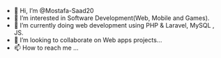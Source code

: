 - 👋 Hi, I’m @Mostafa-Saad20
- 👀 I’m interested in Software Development(Web, Mobile and Games).
- 🌱 I’m currently doing web development using PHP & Laravel, MySQL , JS.
- 💞️ I’m looking to collaborate on Web apps projects...
- 📫 How to reach me ...

<!---
Mostafa-Saad20/Mostafa-Saad20 is a ✨ special ✨ repository because its `README.md` (this file) appears on your GitHub profile.
You can click the Preview link to take a look at your changes.
--->
